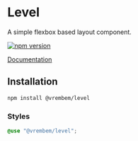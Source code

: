 # Level

A simple flexbox based layout component.

[![npm version](https://img.shields.io/npm/v/%40vrembem%2Flevel.svg)](https://www.npmjs.com/package/%40vrembem%2Flevel)

[Documentation](https://vrembem.com/packages/level)

## Installation

```sh
npm install @vrembem/level
```

### Styles

```scss
@use "@vrembem/level";
```
